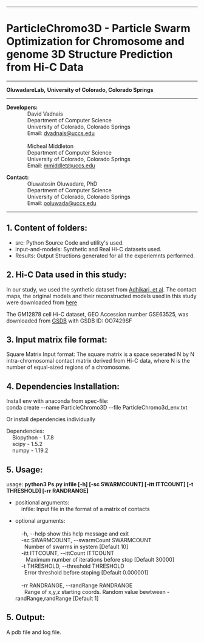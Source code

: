 ------------------------------------------------------------------------------------------------------------------------------------
# ParticleChromo3D -  Particle Swarm Optimization for Chromosome and genome 3D Structure Prediction from Hi-C Data  
------------------------------------------------------------------------------------------------------------------------------------
**OluwadareLab,**
**University of Colorado, Colorado Springs**

----------------------------------------------------------------------
**Developers:** <br />
		 &nbsp;&nbsp;&nbsp;&nbsp;&nbsp;&nbsp;&nbsp;&nbsp;&nbsp;&nbsp;&nbsp;&nbsp;&nbsp;&nbsp;David Vadnais<br />
		 &nbsp;&nbsp;&nbsp;&nbsp;&nbsp;&nbsp;&nbsp;&nbsp;&nbsp;&nbsp;&nbsp;&nbsp;&nbsp;&nbsp;Department of Computer Science <br />
		 &nbsp;&nbsp;&nbsp;&nbsp;&nbsp;&nbsp;&nbsp;&nbsp;&nbsp;&nbsp;&nbsp;&nbsp;&nbsp;&nbsp;University of Colorado, Colorado Springs <br />
		 &nbsp;&nbsp;&nbsp;&nbsp;&nbsp;&nbsp;&nbsp;&nbsp;&nbsp;&nbsp;&nbsp;&nbsp;&nbsp;&nbsp;Email: dvadnais@uccs.edu <br /><br />
		 &nbsp;&nbsp;&nbsp;&nbsp;&nbsp;&nbsp;&nbsp;&nbsp;&nbsp;&nbsp;&nbsp;&nbsp;&nbsp;&nbsp;Micheal Middleton<br />
		 &nbsp;&nbsp;&nbsp;&nbsp;&nbsp;&nbsp;&nbsp;&nbsp;&nbsp;&nbsp;&nbsp;&nbsp;&nbsp;&nbsp;Department of Computer Science <br />
		 &nbsp;&nbsp;&nbsp;&nbsp;&nbsp;&nbsp;&nbsp;&nbsp;&nbsp;&nbsp;&nbsp;&nbsp;&nbsp;&nbsp;University of Colorado, Colorado Springs <br />
		 &nbsp;&nbsp;&nbsp;&nbsp;&nbsp;&nbsp;&nbsp;&nbsp;&nbsp;&nbsp;&nbsp;&nbsp;&nbsp;&nbsp;Email: mmiddlet@uccs.edu 

**Contact:** <br />
		 &nbsp;&nbsp;&nbsp;&nbsp;&nbsp;&nbsp;&nbsp;&nbsp;&nbsp;&nbsp;&nbsp;&nbsp;&nbsp;&nbsp;Oluwatosin Oluwadare, PhD <br />
		 &nbsp;&nbsp;&nbsp;&nbsp;&nbsp;&nbsp;&nbsp;&nbsp;&nbsp;&nbsp;&nbsp;&nbsp;&nbsp;&nbsp;Department of Computer Science <br />
		 &nbsp;&nbsp;&nbsp;&nbsp;&nbsp;&nbsp;&nbsp;&nbsp;&nbsp;&nbsp;&nbsp;&nbsp;&nbsp;&nbsp;University of Colorado, Colorado Springs <br />
		 &nbsp;&nbsp;&nbsp;&nbsp;&nbsp;&nbsp;&nbsp;&nbsp;&nbsp;&nbsp;&nbsp;&nbsp;&nbsp;&nbsp;Email: ooluwada@uccs.edu 
    
--------------------------------------------------------------------	

**1.	Content of folders:**
-----------------------------------------------------------	
* src: Python Source Code and utility's used. <br />
* input-and-models: Synthetic and Real Hi-C datasets used. <br />
* Results: Output Structions generated for all the experiemnts performed.<br />

**2.	Hi-C Data used in this study:**
-----------------------------------------------------------
In our study, we used the synthetic dataset from [Adhikari, et al](https://doi.org/10.1186/s12864-016-3210-4). The contact maps, the original models and their reconstructed models used in this study were downloaded from [here](http://sysbio.rnet.missouri.edu/bdm_download/chromosome3d/unzipped/Input/Synthetic/)

The GM12878 cell Hi-C dataset, GEO Accession number GSE63525, was downloaded from [GSDB](http://sysbio.rnet.missouri.edu/3dgenome/GSDB/details.php?id=GM12878) with GSDB ID: OO7429SF

**3.	Input matrix file format:**
-----------------------------------------------------------

Square Matrix Input format: The square matrix is a space seperated N by N intra-chromosomal contact matrix derived from Hi-C data, where N is the number of equal-sized regions of a chromosome.

**4.	Dependencies Installation:**
-----------------------------------------------------------

Install env with anaconda from spec-file: <br />
conda create --name ParticleChromo3D --file ParticleChromo3d_env.txt

Or install dependencies individually <br />

Dependencies:<br />
&nbsp;&nbsp;&nbsp;&nbsp;Biopython - 1.7.8 <br />
&nbsp;&nbsp;&nbsp;&nbsp;scipy - 1.5.2 <br />
&nbsp;&nbsp;&nbsp;&nbsp;numpy - 1.19.2 <br />

**5.	Usage:**
-----------------------------------------------------------
usage: **python3 Ps.py infile [-h] [-sc SWARMCOUNT] [-itt ITTCOUNT] [-t THRESHOLD] [-rr RANDRANGE] <br />**
			
* positional arguments: <br />
&nbsp;&nbsp;&nbsp;&nbsp;infile: Input file in the format of a matrix of contacts <br />

* optional arguments: <br />	
	&nbsp;&nbsp;&nbsp;&nbsp;-h, --help  show this help message and exit<br />
	&nbsp;&nbsp;&nbsp;&nbsp;-sc SWARMCOUNT, --swarmCount SWARMCOUNT <br />
		&nbsp;&nbsp;&nbsp;&nbsp;&nbsp;&nbsp;Number of swarms in system [Default 10] <br />
	&nbsp;&nbsp;&nbsp;&nbsp;-itt ITTCOUNT, --ittCount ITTCOUNT <br />
		&nbsp;&nbsp;&nbsp;&nbsp;&nbsp;&nbsp; Maximum number of iterations before stop [Default 30000] <br />
	&nbsp;&nbsp;&nbsp;&nbsp;-t THRESHOLD, --threshold THRESHOLD <br />
		&nbsp;&nbsp;&nbsp;&nbsp;&nbsp;&nbsp;Error threshold before stoping [Default 0.000001] <br />	
	&nbsp;&nbsp;&nbsp;&nbsp;-rr RANDRANGE, --randRange RANDRANGE <br />
		&nbsp;&nbsp;&nbsp;&nbsp;&nbsp;&nbsp;Range of x,y,z starting coords. Random value bewtween -randRange,randRange [Default 1] <br />

	
**5.	Output:**
-----------------------------------------------------------
A pdb file and  log file.

